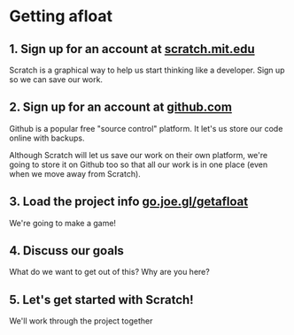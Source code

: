 # Getting afloat

## 1. Sign up for an account at [scratch.mit.edu](https://scratch.mit.edu)

Scratch is a graphical way to help us start thinking like a developer. Sign up so we can save our work.

## 2. Sign up for an account at [github.com](https://github.com)

Github is a popular free "source control" platform. It let's us store our code online with backups.

Although Scratch will let us save our work on their own platform, we're going to store it on Github too so that all our work is in one place (even when we move away from Scratch).

## 3. Load the project info [go.joe.gl/getafloat](https://go.joe.gl/getafloat)

We're going to make a game!

## 4. Discuss our goals

What do we want to get out of this? Why are you here?

## 5. Let's get started with Scratch!

We'll work through the project together
